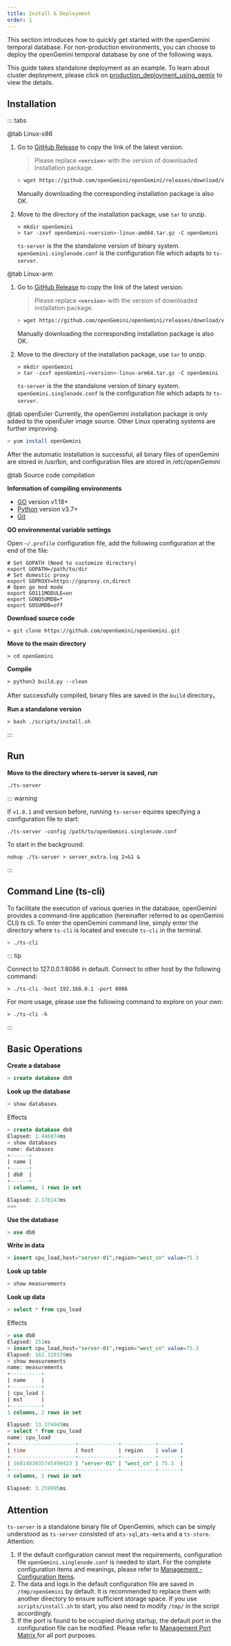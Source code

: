 ```yaml
---
title: Install & Deployment
order: 1
---
```


This section introduces how to quickly get started with the openGemini temporal database. For non-production environments, you can choose to deploy the openGemini temporal database by one of the following ways.

This guide takes standalone deployment as an example. To learn about cluster deployment, please click on [production_deployment_using_gemix](../deploy_cluster/production_deployment_using_gemix) to view the details.

## Installation

::: tabs

@tab Linux-x86

1. Go to [GitHub Release](https://github.com/openGemini/openGemini/releases) to copy the link of the latest version.

    > Please replace **`<version>`** with the version of downloaded installation package.

    ```bash
    > wget https://github.com/openGemini/openGemini/releases/download/v<version>/openGemini-<version>-linux-amd64.tar.gz
    ```

     Manually downloading the corresponding installation package is also OK.

2. Move to the directory of the installation package, use `tar` to unzip.

   ```shell
   > mkdir openGemini
   > tar -zxvf openGemini-<version>-linux-amd64.tar.gz -C openGemini
   ```

   `ts-server` is the the standalone version of binary system. 
   `openGemini.singlenode.conf` is the configuration file which adapts to `ts-server`.

@tab Linux-arm

1. Go to [GitHub Release](https://github.com/openGemini/openGemini/releases) to copy the link of the latest version.

   > Please replace **`<version>`** with the version of downloaded installation package.

   ```bash
   > wget https://github.com/openGemini/openGemini/releases/download/v<version>/openGemini-<version>-linux-arm64.tar.gz
   ```

    Manually downloading the corresponding installation package is also OK.

2. Move to the directory of the installation package, use `tar` to unzip.

   ```shell
   > mkdir openGemini
   > tar -zxvf openGemini-<version>-linux-arm64.tar.gz -C openGemini
   ```

   `ts-server` is the the standalone version of binary system. 
   `openGemini.singlenode.conf` is the configuration file which adapts to `ts-server`.

@tab openEuler
Currently, the openGemini installation package is only added to the openEuler image source. Other Linux operating systems are further improving.

```bash
> yum install openGemini
```

After the automatic installation is successful, all binary files of openGemini are stored in /usr/bin, and configuration files are stored in /etc/openGemini

@tab Source code compilation

**Information of compiling environments**

- [GO](https://go.dev/dl/) version v1.18+
- [Python](https://www.python.org/downloads/) version v3.7+
- [Git](https://git-scm.com/downloads)

**GO environmental variable settings**

Open `~/.profile` configuration file, add the following configuration at the end of the file:

```shell
# Set GOPATH (Need to customize directory)
export GOPATH=/path/to/dir
# Set domestic proxy
export GOPROXY=https://goproxy.cn,direct
# Open go mod mode
export GO111MODULE=on
export GONOSUMDB=*
export GOSUMDB=off
```

**Download source code**

```shell
> git clone https://github.com/openGemini/openGemini.git
```

**Move to the main directory**

```shell
> cd openGemini
```

**Compile**

```shell
> python3 build.py --clean
```

After successfully compiled, binary files are saved in the `build` directory。

**Run a standalone version**

```shell
> bash ./scripts/install.sh
```

:::

## Run

**Move to the directory where ts-server is saved, run**

```shell
./ts-server
```

::: warning

If `v1.0.1` and version before, running `ts-server` equires specifying a configuration file to start:

```shell
./ts-server -config /path/to/openGemini.singlenode.conf
```

To start in the background:

```shell
nohup ./ts-server > server_extra.log 2>&1 &
```

:::

## Command Line (ts-cli)

To facilitate the execution of various queries in the database, openGemini provides a command-line application (hereinafter referred to as openGemini CLI) ts cli. To enter the openGemini command line, simply enter the directory where `ts-cli` is located and execute `ts-cli` in the terminal.

```sh
> ./ts-cli
```

::: tip

Connect to 127.0.0.1:8086 in default. Connect to other host by the following command:

```shell
> ./ts-cli -host 192.168.0.1 -port 8086
```

For more usage, please use the following command to explore on your own:

```shell
> ./ts-cli -h
```

:::

## Basic Operations

**Create a database**

```sql
> create database db0
```

**Look up the database**

```sql
> show databases
```

Effects

```sql
> create database db0
Elapsed: 1.446074ms
> show databases
name: databases
+------+
| name |
+------+
| db0  |
+------+
1 columns, 1 rows in set

Elapsed: 2.178147ms
>>>
```

**Use the database**

```sql
> use db0
```

**Write in data**

```sql
> insert cpu_load,host="server-01",region="west_cn" value=75.3
```

**Look up table**

```sql
> show measurements
```

**Look up data**

```sql
> select * from cpu_load
```

Effects

```sql
> use db0
Elapsed: 251ns
> insert cpu_load,host="server-01",region="west_cn" value=75.3
Elapsed: 162.328339ms
> show measurements
name: measurements
+----------+
| name     |
+----------+
| cpu_load |
| mst      |
+----------+
1 columns, 2 rows in set

Elapsed: 13.374945ms
> select * from cpu_load
name: cpu_load
+---------------------+-------------+-----------+-------+
| time                | host        | region    | value |
+---------------------+-------------+-----------+-------+
| 1681483835745490423 | "server-01" | "west_cn" | 75.3  |
+---------------------+-------------+-----------+-------+
4 columns, 1 rows in set

Elapsed: 3.259995ms
```

## Attention

`ts-server` is a standalone binary file of OpenGemini, which can be simply understood as `ts-server` consisted of a`ts-sql`,a`ts-meta` and a `ts-store`. Attention:

1. If the default configuration cannot meet the requirements, configuration file `openGemini.singlenode.conf` is needed to start. For the complete configuration items and meanings, please refer to [Management - Configuration Items](../reference/configurations.md).
2. The data and logs in the default configuration file are saved in `/tmp/openGemini` by default. It is recommended to replace them with another directory to ensure sufficient storage space. If you use `scripts/install.sh` to start, you also need to modify `/tmp/` in the script accordingly.
3. If the port is found to be occupied during startup, the default port in the configuration file can be modified. Please refer to [Management Port Matrix ](../reference/ports.md)for all port purposes.

